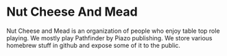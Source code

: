 # Nut Cheese And Mead

Nut Cheese and Mead is an organization of people who enjoy table top role playing. We mostly play Pathfinder by Piazo publishing. We store various homebrew stuff in github and expose some of it to the public.
